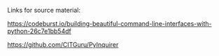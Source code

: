 Links for source material:

https://codeburst.io/building-beautiful-command-line-interfaces-with-python-26c7e1bb54df

https://github.com/CITGuru/PyInquirer
